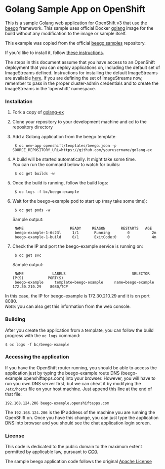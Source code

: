 Golang Sample App on OpenShift
==============================

This is a sample Golang web application for OpenShift v3 that use the [beego](http://beego.me/)
framework. This sample uses official Docker [golang](https://hub.docker.com/_/golang/) image for the build
without any modification to the image or sample itself.

This example was copied from the official [beego samples](https://github.com/beego/samples) repository.

If you'd like to install it, follow [these instructions](https://github.com/openshift/golang-ex/blob/master/README.md#installation).

The steps in this document assume that you have access to an OpenShift deployment that you can deploy applications on, including the default set of ImageStreams defined.  Instructions for installing the default ImageStreams are available [here](https://docs.openshift.org/latest/install_config/imagestreams_templates.html).  If you are defining the set of ImageStreams now, remember to pass in the proper cluster-admin credentials and to create the ImageStreams in the 'openshift' namespace.

### Installation

1. Fork a copy of [golang-ex](https://github.com/openshift/golang-ex)
2. Clone your repository to your development machine and cd to the repository directory
3. Add a Golang application from the beego template:

        $ oc new-app openshift/templates/beego.json -p SOURCE_REPOSITORY_URL=https://github.com/yourusername/golang-ex

4. A build will be started automatically. It might take some time.  
You can run the command below to watch for builds:

        $ oc get builds -w

5. Once the build is running, follow the build logs:

        $ oc logs -f bc/beego-example

6. Wait for the beego-example pod to start up (may take some time):

        $ oc get pods -w

    Sample output:

        NAME                     READY     REASON       RESTARTS   AGE
        beego-example-1-6c23l     1/1       Running        0          2m
        beego-example-1-build     0/1       ExitCode:0     0          4m

7. Check the IP and port the beego-example service is running on:

        $ oc get svc

    Sample output:

        NAME             LABELS                              SELECTOR              IP(S)           PORT(S)
        beego-example     template=beego-example     name=beego-example           172.30.210.29    8080/TCP

In this case, the IP for beego-example is 172.30.210.29 and it is on port 8080.  
*Note*: you can also get this information from the web console.

### Building

After you create the application from a template, you can follow the build progress
with the `oc logs` command:

```console
$ oc logs -f bc/beego-example
```

### Accessing the application

If you have the OpenShift router running, you should be able to access the
application just by typing the beego-example route DNS
(beego-example.openshiftapps.com) into your browser. However, you will have to
run you own DNS server first, but we can cheat it by modifying the `/etc/hosts`
file on your host machine. Just append this line at the end of that file:

```
192.168.124.206 beego-example.openshiftapps.com
```

The `192.168.124.206` is the IP address of the machine you are running the
OpenShift on. Once you have this change, you can just type the application DNS
into browser and you should see the chat application login screen.

### License

This code is dedicated to the public domain to the maximum extent permitted by applicable law, pursuant to [CC0](http://creativecommons.org/publicdomain/zero/1.0/).

The sample beego application code follows the original [Apache License](https://github.com/beego/samples/blob/master/LICENSE)
